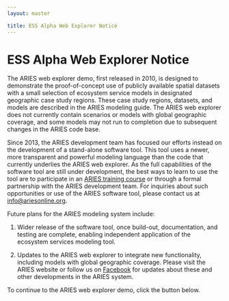 ```yaml
---
layout: master

title: ESS Alpha Web Explorer Notice
---
```

# ESS Alpha Web Explorer Notice

<div id="web-explorer-notice" markdown="1">

The ARIES web explorer demo, first released in 2010, is designed to
demonstrate the proof-of-concept use of publicly available spatial
datasets with a small selection of ecosystem service models in
designated geographic case study regions. These case study regions,
datasets, and models are described in the ARIES modeling guide. The
ARIES web explorer does not currently contain scenarios or models with
global geographic coverage, and some models may not run to completion
due to subsequent changes in the ARIES code base.

Since 2013, the ARIES development team has focused our efforts instead
on the development of a stand-alone software tool. This tool uses a
newer, more transparent and powerful modeling language than the code
that currently underlies the ARIES web explorer. As the full
capabilities of the software tool are still under development, the
best ways to learn to use the tool are to participate in an
[ARIES training course](http://www.bc3research.org/springuniversity/)
or through a formal partnership with the ARIES development team. For
inquiries about such opportunities or use of the ARIES software tool,
please contact us at
[info@ariesonline.org](mailto:info@ariesonline.org).

Future plans for the ARIES modeling system include:

1. Wider release of the software tool, once build-out, documentation,
   and testing are complete, enabling independent application of the
   ecosystem services modeling tool.

2. Updates to the ARIES web explorer to integrate new functionality,
   including models with global geographic coverage. Please visit the
   ARIES website or follow us on
   [Facebook](https://www.facebook.com/pages/ARIES-ARtificial-Intelligence-for-Ecosystem-Services/104442313608)
   for updates about these and other developments in the ARIES system.

To continue to the ARIES web explorer demo, click the button below.

<a class="launch-button"
   title="ARIES early preview, only for demonstration. Best seen with Firefox, Safari, or Google Chrome."
   onClick="window.open('http://ecoinformatics.uvm.edu/aries.app',
                        'ariesapp',
                        'toolbar=0,location=0,directories=0,status=0,menubar=0,scrollbars=0,resizable=0,width=1340,height=890');">
</a>
</div>

